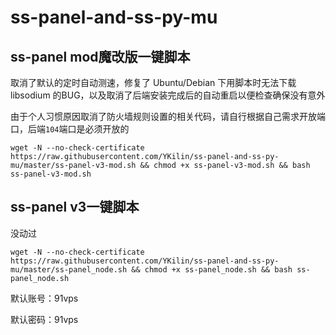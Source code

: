# ss-panel-and-ss-py-mu
## ss-panel mod魔改版一键脚本
取消了默认的定时自动测速，修复了 Ubuntu/Debian 下用脚本时无法下载 libsodium 的BUG，以及取消了后端安装完成后的自动重启以便检查确保没有意外

由于个人习惯原因取消了防火墙规则设置的相关代码，请自行根据自己需求开放端口，后端`104`端口是必须开放的
```
wget -N --no-check-certificate https://raw.githubusercontent.com/YKilin/ss-panel-and-ss-py-mu/master/ss-panel-v3-mod.sh && chmod +x ss-panel-v3-mod.sh && bash ss-panel-v3-mod.sh
```
## ss-panel v3一键脚本
没动过
```
wget -N --no-check-certificate https://raw.githubusercontent.com/YKilin/ss-panel-and-ss-py-mu/master/ss-panel_node.sh && chmod +x ss-panel_node.sh && bash ss-panel_node.sh
```

默认账号：91vps

默认密码：91vps
